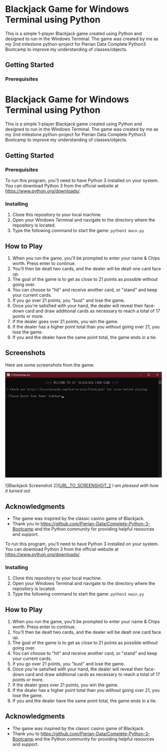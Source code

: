 # Blackjack Game for Windows Terminal using Python

This is a simple 1-player Blackjack game created using Python and designed to run in the Windows Terminal. The game was created by me as my 2nd milestone python-project for Pierian Data Complete Python3 Bootcamp to improve my understanding of classes/objects.

## Getting Started

### Prerequisites
# Blackjack Game for Windows Terminal using Python

This is a simple 1-player Blackjack game created using Python and designed to run in the Windows Terminal. The game was created by me as my 2nd milestone python-project for Pierian Data Complete Python3 Bootcamp to improve my understanding of classes/objects.

## Getting Started

### Prerequisites

To run this program, you'll need to have Python 3 installed on your system. You can download Python 3 from the official website at https://www.python.org/downloads/.

### Installing

1. Clone this repository to your local machine.
2. Open your Windows Terminal and navigate to the directory where the repository is located.
3. Type the following command to start the game: `python3 main.py`

## How to Play

1. When you run the game, you'll be prompted to enter your name & Chips worth. Press enter to continue.
2. You'll then be dealt two cards, and the dealer will be dealt one card face up.
3. The goal of the game is to get as close to 21 points as possible without going over.
4. You can choose to "hit" and receive another card, or "stand" and keep your current cards.
5. If you go over 21 points, you "bust" and lose the game.
6. Once you're satisfied with your hand, the dealer will reveal their face-down card and draw additional cards as necessary to reach a total of 17 points or more.
7. If the dealer goes over 21 points, you win the game.
8. If the dealer has a higher point total than you without going over 21, you lose the game.
9. If you and the dealer have the same point total, the game ends in a tie.

## Screenshots

Here are some screenshots from the game:

![Blackjack Screenshot 1](https://github.com/lazy-szilard/TerminalBlackjack/blob/828b14fb7f83123780cb8b0d5d6a51657ca1f6ac/sceenshot_1.jpeg)

![Blackjack Screenshot 2]([URL_TO_SCREENSHOT_2](https://github.com/lazy-szilard/TerminalBlackjack/blob/136ddb75601a968ffd041f798b281c101c1e97c4/screenshot_2.jpeg)
*I am pleased with how it turned out*

## Acknowledgments

- The game was inspired by the classic casino game of Blackjack.
- Thank you to https://github.com/Pierian-Data/Complete-Python-3-Bootcamp and the Python community for providing helpful resources and support.

To run this program, you'll need to have Python 3 installed on your system. You can download Python 3 from the official website at https://www.python.org/downloads/.

### Installing

1. Clone this repository to your local machine.
2. Open your Windows Terminal and navigate to the directory where the repository is located.
3. Type the following command to start the game: `python3 main.py`


## How to Play

1. When you run the game, you'll be prompted to enter your name & Chips worth. Press enter to continue.
2. You'll then be dealt two cards, and the dealer will be dealt one card face up.
3. The goal of the game is to get as close to 21 points as possible without going over.
4. You can choose to "hit" and receive another card, or "stand" and keep your current cards.
5. If you go over 21 points, you "bust" and lose the game.
6. Once you're satisfied with your hand, the dealer will reveal their face-down card and draw additional cards as necessary to reach a total of 17 points or more.
7. If the dealer goes over 21 points, you win the game.
8. If the dealer has a higher point total than you without going over 21, you lose the game.
9. If you and the dealer have the same point total, the game ends in a tie.

## Acknowledgments

- The game was inspired by the classic casino game of Blackjack.
- Thank you to https://github.com/Pierian-Data/Complete-Python-3-Bootcamp and the Python community for providing helpful resources and support.
